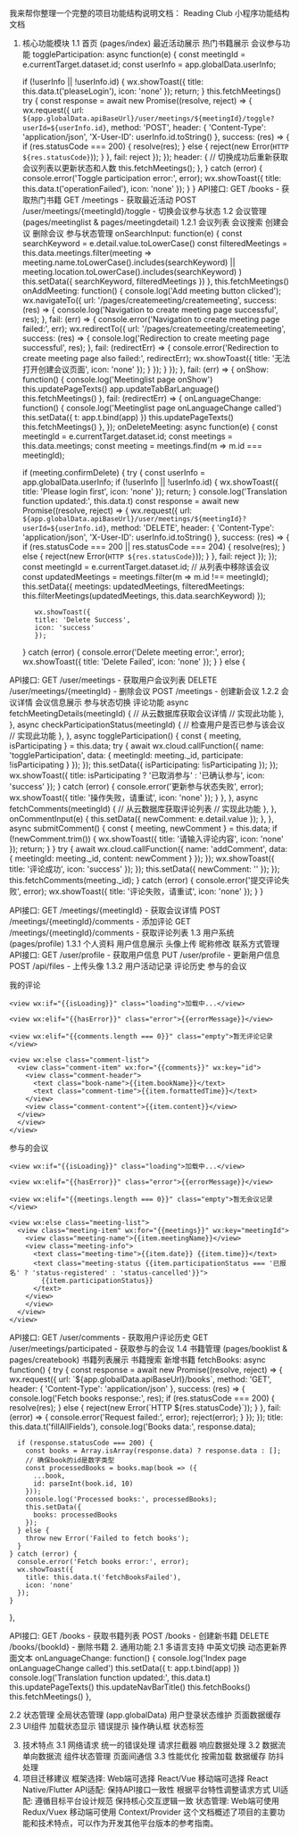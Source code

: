 我来帮你整理一个完整的项目功能结构说明文档：
Reading Club 小程序功能结构文档
1. 核心功能模块
1.1 首页 (pages/index)
最近活动展示
热门书籍展示
会议参与功能
  toggleParticipation: async function(e) {
    const meetingId = e.currentTarget.dataset.id;
    const userInfo = app.globalData.userInfo;
    
    if (!userInfo || !userInfo.id) {
      wx.showToast({
        title: this.data.t('pleaseLogin'),
        icon: 'none'
      });
      return;
    }
    this.fetchMeetings()
    try {
      const response = await new Promise((resolve, reject) => {
        wx.request({
          url: `${app.globalData.apiBaseUrl}/user/meetings/${meetingId}/toggle?userId=${userInfo.id}`,
          method: 'POST',
          header: {
            'Content-Type': 'application/json',
            'X-User-ID': userInfo.id.toString()
          },
          success: (res) => {
            if (res.statusCode === 200) {
              resolve(res);
            } else {
              reject(new Error(`HTTP ${res.statusCode}`));
            }
          },
          fail: reject
        });
      });
          header: {
      // 切换成功后重新获取会议列表以更新状态和人数
      this.fetchMeetings();
          },
    } catch (error) {
      console.error('Toggle participation error:', error);
      wx.showToast({
        title: this.data.t('operationFailed'),
        icon: 'none'
      });
    }
  }
API接口:
GET /books - 获取热门书籍
GET /meetings - 获取最近活动
POST /user/meetings/{meetingId}/toggle - 切换会议参与状态
1.2 会议管理 (pages/meetinglist & pages/meetingdetail)
1.2.1 会议列表
会议搜索
创建会议
删除会议
参与状态管理
  onSearchInput: function(e) {
    const searchKeyword = e.detail.value.toLowerCase()
    const filteredMeetings = this.data.meetings.filter(meeting => 
      meeting.name.toLowerCase().includes(searchKeyword) || 
      meeting.location.toLowerCase().includes(searchKeyword)
    )
    this.setData({
      searchKeyword,
      filteredMeetings
    })
  },
    this.fetchMeetings()
  onAddMeeting: function() {
    console.log('Add meeting button clicked');
    wx.navigateTo({
      url: '/pages/createmeeting/createmeeting',
      success: (res) => {
        console.log('Navigation to create meeting page successful', res);
      },
      fail: (err) => {
        console.error('Navigation to create meeting page failed:', err);
        wx.redirectTo({
          url: '/pages/createmeeting/createmeeting',
          success: (res) => {
            console.log('Redirection to create meeting page successful', res);
          },
          fail: (redirectErr) => {
            console.error('Redirection to create meeting page also failed:', redirectErr);
            wx.showToast({
              title: '无法打开创建会议页面',
              icon: 'none'
            });
          }
        });
      }
    });
      },
      fail: (err) => {
  onShow: function() {
    console.log('Meetinglist page onShow')
    this.updatePageTexts()
    app.updateTabBarLanguage()
    this.fetchMeetings()
          },
          fail: (redirectErr) => {
  onLanguageChange: function() {
    console.log('Meetinglist page onLanguageChange called')
    this.setData({ t: app.t.bind(app) })
    this.updatePageTexts()
    this.fetchMeetings()
  },
        });
  onDeleteMeeting: async function(e) {
    const meetingId = e.currentTarget.dataset.id;
    const meetings = this.data.meetings;
    const meeting = meetings.find(m => m.id === meetingId);
    
    if (meeting.confirmDelete) {
      try {
        const userInfo = app.globalData.userInfo;
        if (!userInfo || !userInfo.id) {
          wx.showToast({
            title: 'Please login first',
            icon: 'none'
          });
          return;
        }
    console.log('Translation function updated:', this.data.t)
        const response = await new Promise((resolve, reject) => {
          wx.request({
            url: `${app.globalData.apiBaseUrl}/user/meetings/${meetingId}?userId=${userInfo.id}`,
            method: 'DELETE',
            header: {
              'Content-Type': 'application/json',
              'X-User-ID': userInfo.id.toString()
            },
            success: (res) => {
              if (res.statusCode === 200 || res.statusCode === 204) {
                resolve(res);
              } else {
                reject(new Error(`HTTP ${res.statusCode}`));
              }
            },
            fail: reject
          });
        });
    const meetingId = e.currentTarget.dataset.id;
        // 从列表中移除该会议
        const updatedMeetings = meetings.filter(m => m.id !== meetingId);
        this.setData({
          meetings: updatedMeetings,
          filteredMeetings: this.filterMeetings(updatedMeetings, this.data.searchKeyword)
        });
        
          wx.showToast({
          title: 'Delete Success',
          icon: 'success'
          });
      } catch (error) {
        console.error('Delete meeting error:', error);
        wx.showToast({
          title: 'Delete Failed',
          icon: 'none'
        });
      }
    } else {

API接口:
GET /user/meetings - 获取用户会议列表
DELETE /user/meetings/{meetingId} - 删除会议
POST /meetings - 创建新会议
1.2.2 会议详情
会议信息展示
参与状态切换
评论功能
  async fetchMeetingDetails(meetingId) {
    // 从云数据库获取会议详情
    // 实现此功能
  },
  },
  async checkParticipationStatus(meetingId) {
    // 检查用户是否已参与该会议
    // 实现此功能
  },
  },
  async toggleParticipation() {
    const { meeting, isParticipating } = this.data;
    try {
      await wx.cloud.callFunction({
        name: 'toggleParticipation',
        data: { meetingId: meeting._id, participate: !isParticipating }
      });
      });
      this.setData({
        isParticipating: !isParticipating
      });
      });
      wx.showToast({
        title: isParticipating ? '已取消参与' : '已确认参与',
        icon: 'success'
      });
    } catch (error) {
      console.error('更新参与状态失败', error);
      wx.showToast({
        title: '操作失败，请重试',
        icon: 'none'
      });
    }
  },
  },
  async fetchComments(meetingId) {
    // 从云数据库获取评论列表
    // 实现此功能
  },
  },
  onCommentInput(e) {
    this.setData({
      newComment: e.detail.value
    });
  },
  },
  async submitComment() {
    const { meeting, newComment } = this.data;
    if (!newComment.trim()) {
      wx.showToast({
        title: '请输入评论内容',
        icon: 'none'
      });
      return;
    }
    }
    try {
      await wx.cloud.callFunction({
        name: 'addComment',
        data: { meetingId: meeting._id, content: newComment }
      });
      });
      wx.showToast({
        title: '评论成功',
        icon: 'success'
      });
      });
      this.setData({
        newComment: ''
      });
      });
      this.fetchComments(meeting._id);
    } catch (error) {
      console.error('提交评论失败', error);
      wx.showToast({
        title: '评论失败，请重试',
        icon: 'none'
      });
    }
    }

API接口:
GET /meetings/{meetingId} - 获取会议详情
POST /meetings/{meetingId}/comments - 添加评论
GET /meetings/{meetingId}/comments - 获取评论列表
1.3 用户系统 (pages/profile)
1.3.1 个人资料
用户信息展示
头像上传
昵称修改
联系方式管理
API接口:
GET /user/profile - 获取用户信息
PUT /user/profile - 更新用户信息
POST /api/files - 上传头像
1.3.2 用户活动记录
评论历史
参与的会议
<view class="container">
  <!-- 评论历史 -->
  <view wx:if="{{currentTab === 'comments'}}" class="comments-section">
    <view class="section-title">我的评论</view>
    
    <view wx:if="{{isLoading}}" class="loading">加载中...</view>
    
    <view wx:elif="{{hasError}}" class="error">{{errorMessage}}</view>
    
    <view wx:elif="{{comments.length === 0}}" class="empty">暂无评论记录</view>
    
    <view wx:else class="comment-list">
      <view class="comment-item" wx:for="{{comments}}" wx:key="id">
        <view class="comment-header">
          <text class="book-name">{{item.bookName}}</text>
          <text class="comment-time">{{item.formattedTime}}</text>
        </view>
        <view class="comment-content">{{item.content}}</view>
      </view>
      </view>
    </view>
  </view>
  <!-- 会议历史 -->
  <view wx:else class="meetings-section">
    <view class="section-title">参与的会议</view>
    
    <view wx:if="{{isLoading}}" class="loading">加载中...</view>
    
    <view wx:elif="{{hasError}}" class="error">{{errorMessage}}</view>
    
    <view wx:elif="{{meetings.length === 0}}" class="empty">暂无会议记录</view>
    
    <view wx:else class="meeting-list">
      <view class="meeting-item" wx:for="{{meetings}}" wx:key="meetingId">
        <view class="meeting-name">{{item.meetingName}}</view>
        <view class="meeting-info">
          <text class="meeting-time">{{item.date}} {{item.time}}</text>
          <text class="meeting-status {{item.participationStatus === '已报名' ? 'status-registered' : 'status-cancelled'}}">
            {{item.participationStatus}}
          </text>
        </view>
        </view>
      </view>
    </view>
</view> 
API接口:
GET /user/comments - 获取用户评论历史
GET /user/meetings/participated - 获取参与的会议
1.4 书籍管理 (pages/booklist & pages/createbook)
书籍列表展示
书籍搜索
新增书籍
  fetchBooks: async function() {
    try {
      const response = await new Promise((resolve, reject) => {
        wx.request({
          url: `${app.globalData.apiBaseUrl}/books`,
          method: 'GET',
          header: {
            'Content-Type': 'application/json'
          },
          success: (res) => {
            console.log('Fetch books response:', res);
            if (res.statusCode === 200) {
              resolve(res);
            } else {
              reject(new Error(`HTTP ${res.statusCode}`));
            }
          },
          fail: (error) => {
            console.error('Request failed:', error);
            reject(error);
          }
        });
        });
        title: this.data.t('fillAllFields'),
      console.log('Books data:', response.data);
      
      if (response.statusCode === 200) {
        const books = Array.isArray(response.data) ? response.data : [];
        // 确保book的id是数字类型
        const processedBooks = books.map(book => ({
          ...book,
          id: parseInt(book.id, 10)
        }));
        console.log('Processed books:', processedBooks);
        this.setData({ 
          books: processedBooks
        });
      } else {
        throw new Error('Failed to fetch books');
      }
    } catch (error) {
      console.error('Fetch books error:', error);
      wx.showToast({
        title: this.data.t('fetchBooksFailed'),
        icon: 'none'
      });
    }
  },

API接口:
GET /books - 获取书籍列表
POST /books - 创建新书籍
DELETE /books/{bookId} - 删除书籍
2. 通用功能
2.1 多语言支持
中英文切换
动态更新界面文本
  onLanguageChange: function() {
    console.log('Index page onLanguageChange called')
    this.setData({ t: app.t.bind(app) })
    console.log('Translation function updated:', this.data.t)
    this.updatePageTexts()
    this.updateNavBarTitle()
    this.fetchBooks()
    this.fetchMeetings()
  },

2.2 状态管理
全局状态管理 (app.globalData)
用户登录状态维护
页面数据缓存
2.3 UI组件
加载状态显示
错误提示
操作确认框
状态标签

3. 技术特点
3.1 网络请求
统一的错误处理
请求拦截器
响应数据处理
3.2 数据流
单向数据流
组件状态管理
页面间通信
3.3 性能优化
按需加载
数据缓存
防抖处理
4. 项目迁移建议
框架选择:
Web端可选择 React/Vue
移动端可选择 React Native/Flutter
API适配:
保持API接口一致性
根据平台特性调整请求方式
UI适配:
遵循目标平台设计规范
保持核心交互逻辑一致
状态管理:
Web端可使用 Redux/Vuex
移动端可使用 Context/Provider
这个文档概述了项目的主要功能和技术特点，可以作为开发其他平台版本的参考指南。
